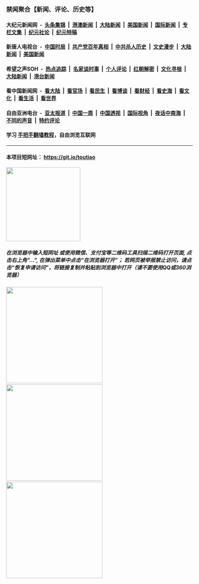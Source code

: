 ### 禁闻聚合【新闻、评论、历史等】

#### 大纪元新闻网 &nbsp;-&nbsp; [头条集锦](indexes/E头条集锦.md?t=02160044) &nbsp;|&nbsp; [港澳新闻](indexes/E港澳新闻.md?t=02160044)  &nbsp;|&nbsp; [大陆新闻](indexes/E大陆新闻.md?t=02160044) &nbsp;|&nbsp; [美国新闻](indexes/E美国新闻.md?t=02160044) &nbsp;|&nbsp; [国际新闻](indexes/E国际新闻.md?t=02160044) &nbsp;|&nbsp; [专栏文集](indexes/E专栏文集.md?t=02160044) &nbsp;|&nbsp; [纪元社论](indexes/E纪元社论.md?t=02160044) &nbsp;|&nbsp; [纪元特稿](indexes/E纪元特稿.md?t=02160044) 

#### 新唐人电视台 &nbsp;-&nbsp; [中国时局](indexes/N中国时局.md?t=02160044) &nbsp;|&nbsp; [共产党百年真相](indexes/N共产党百年真相.md?t=02160044) &nbsp;|&nbsp; [中共杀人历史](indexes/N中共杀人历史.md?t=02160044) &nbsp;|&nbsp; [文史漫步](indexes/N文史漫步.md?t=02160044) &nbsp;|&nbsp; [大陆新闻](indexes/N大陆新闻.md?t=02160044) &nbsp;|&nbsp; [美国新闻](indexes/N美国新闻.md?t=02160044)

#### 希望之声SOH &nbsp;-&nbsp; [热点追踪](indexes/H热点追踪.md?t=02160044) &nbsp;|&nbsp; [名家谈时事](indexes/H名家谈时事.md?t=02160044) &nbsp;|&nbsp; [个人评论](indexes/H个人评论.md?t=02160044)  &nbsp;|&nbsp; [红朝解密](indexes/H红朝解密.md?t=02160044) &nbsp;|&nbsp; [文化寻根](indexes/H文化寻根.md?t=02160044) &nbsp;|&nbsp; [大陆新闻](indexes/H大陆新闻.md?t=02160044) &nbsp;|&nbsp; [港台新闻](indexes/H港台新闻.md?t=02160044)

#### 看中国新闻网 &nbsp;-&nbsp; [看大陆](indexes/S看大陆.md?t=02160044) &nbsp;|&nbsp; [看官场](indexes/S看官场.md?t=02160044) &nbsp;|&nbsp; [看民生](indexes/S看民生.md?t=02160044)  &nbsp;|&nbsp; [看博谈](indexes/S看博谈.md?t=02160044) &nbsp;|&nbsp; [看财经](indexes/S看财经.md?t=02160044) &nbsp;|&nbsp; [看史海](indexes/S看史海.md?t=02160044) &nbsp;|&nbsp; [看文化](indexes/S看文化.md?t=02160044) &nbsp;|&nbsp; [看生活](indexes/S看生活.md?t=02160044) &nbsp;|&nbsp; [看世界](indexes/S看世界.md?t=02160044)

#### 自由亚洲电台 &nbsp;-&nbsp; [亚太报道](indexes/R亚太报道.md?t=02160044) &nbsp;|&nbsp; [中国一周](indexes/R中国一周.md?t=02160044) &nbsp;|&nbsp; [中国透视](indexes/R中国透视.md?t=02160044)  &nbsp;|&nbsp; [国际视角](indexes/R国际视角.md?t=02160044) &nbsp;|&nbsp; [夜话中南海](indexes/R夜话中南海.md?t=02160044) &nbsp;|&nbsp; [不同的声音](indexes/R不同的声音.md?t=02160044) &nbsp;|&nbsp; [特约评论](indexes/R特约评论.md?t=02160044)

#### 学习 [手把手翻墙教程](https://github.com/gfw-breaker/guides/wiki)，自由浏览互联网

----

#### 本项目短网址： https://git.io/toutiao
<img src="https://raw.githubusercontent.com/gfw-breaker/banned-news/master/scripts/img/qr.png" width="200px"/>  

##### 在浏览器中输入短网址 或使用微信、支付宝等二维码工具扫描二维码打开页面, 点击右上角"...", 在弹出菜单中点击“在浏览器打开”； 若网页被举报禁止访问，请点击“恢复申请访问”，将链接复制并粘贴到浏览器中打开（请不要使用QQ或360浏览器）

<img src="https://raw.githubusercontent.com/gfw-breaker/banned-news/master/scripts/img/1.png" width="260px"/> &nbsp; <img src="https://raw.githubusercontent.com/gfw-breaker/banned-news/master/scripts/img/2.png" width="260px"/> &nbsp; <img src="https://raw.githubusercontent.com/gfw-breaker/banned-news/master/scripts/img/3.png" width="260px"/>

